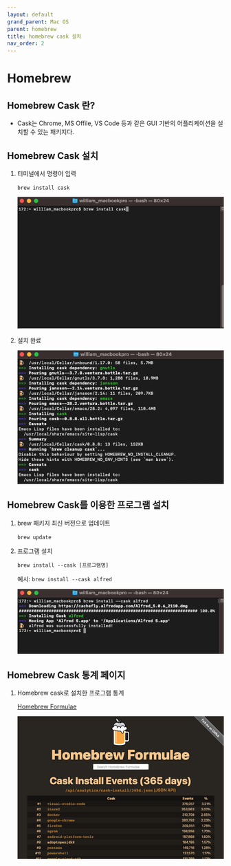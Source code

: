 ```yaml
---
layout: default
grand_parent: Mac OS
parent: homebrew
title: homebrew cask 설치
nav_order: 2
---
```


# Homebrew

## Homebrew Cask 란?

- Cask는 Chrome, MS Offile, VS Code 등과 같은 GUI 기반의 어플리케이션을 설치할 수 있는 패키지다.



## Homebrew Cask 설치

1. 터미널에서 명령어 입력

   `brew install cask`

   ![terminal1](../../assets/images/111_macos/homebrewcask1.png)


2. 설치 완료

   ![terminal1](../../assets/images/111_macos/homebrewcask2.png)



## Homebrew Cask를 이용한 프로그램 설치

1. brew 패키지 최신 버전으로 업데이트

   `brew update`


2. 프로그램 설치

   `brew install --cask [프로그램명]`

   예시: `brew install --cask alfred`

   ![terminal1](../../assets/images/111_macos/homebrewcask3.png)



## Homebrew Cask 통계 페이지

1. Homebrew cask로 설치한 프로그램 통계

   [Homebrew Formulae](https://formulae.brew.sh/analytics/cask-install/365d)

   ![terminal1](../../assets/images/111_macos/homebrewcask4.png)

